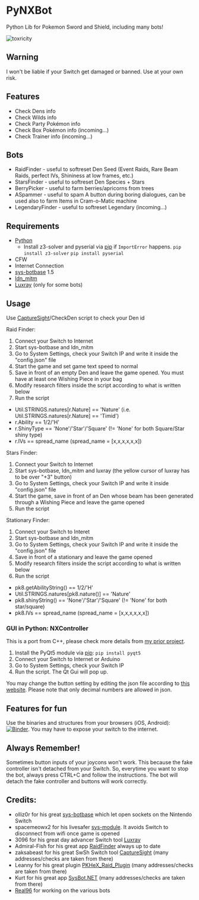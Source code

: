 # PyNXBot
 Python Lib for Pokemon Sword and Shield, including many bots!

 ![toxricity](https://i.imgur.com/iMho3F7.png) 

## Warning
 I won't be liable if your Switch get damaged or banned. Use at your own risk.

 ## Features
 * Check Dens info
 * Check Wilds info
 * Check Party Pokémon info
 * Check Box Pokémon info (incoming...)
 * Check Trainer info (incoming...)

 ## Bots
* RaidFinder - useful to softreset Den Seed (Event Raids, Rare Beam Raids, perfect IVs, Shininess at low frames, etc.)
* StarsFinder - useful to softreset Den Species + Stars
* BerryPicker - useful to farm berries/apricorns from trees
* ASpammer - useful to spam A button during boring dialogues, can be used also to farm Items in Cram-o-Matic machine
* LegendaryFinder - useful to softreset Legendary (incoming...)

## Requirements
* [Python](https://www.python.org/downloads/)
	* Install z3-solver and pyserial via [pip](https://pip.pypa.io/en/stable/) if `ImportError` happens.
	   `pip install z3-solver` 
	   `pip install pyserial`
* CFW
* Internet Connection
* [sys-botbase](https://github.com/olliz0r/sys-botbase) 1.5
* [ldn_mitm](https://github.com/spacemeowx2/ldn_mitm)
* [Luxray](https://github.com/3096/luxray) (only for some bots)

## Usage
Use [CaptureSight](https://github.com/zaksabeast/CaptureSight/)/CheckDen script to check your Den id

Raid Finder:
1) Connect your Switch to Internet
2) Start sys-botbase and ldn_mitm
3) Go to System Settings, check your Switch IP and write it inside the "config.json" file
4) Start the game and set game text speed to normal
5) Save in front of an empty Den and leave the game opened. You must have at least one Wishing Piece in your bag
6) Modify research filters inside the script according to what is written below
7) Run the script

* Util.STRINGS.natures[r.Nature] == 'Nature' (i.e. Util.STRINGS.natures[r.Nature] == 'Timid')
* r.Ability == 1/2/'H'
* r.ShinyType == 'None'/'Star'/'Square' (!= 'None' for both Square/Star shiny type)
* r.IVs == spread_name (spread_name = [x,x,x,x,x,x])

Stars Finder:
1) Connect your Switch to Internet
2) Start sys-botbase, ldn_mitm and luxray (the yellow cursor of luxray has to be over "+3" button)
3) Go to System Settings, check your Switch IP and write it inside "config.json" file
4) Start the game, save in front of an Den whose beam has been generated through a Wishing Piece and leave the game opened
5) Run the script

Stationary Finder:
1) Connect your Switch to Interet
2) Start sys-botbase and ldn_mitm
3) Go to System Settings, check your Switch IP and write it inside the "config.json" file
4) Save in front of a stationary and leave the game opened
5) Modify research filters inside the script according to what is written below
6) Run the script

* pk8.getAbilityString() == 1/2/'H'
* Util.STRINGS.natures[pk8.nature()] == 'Nature'
* pk8.shinyString() == 'None'/'Star'/'Square' (!= 'None' for both star/square)
* pk8.IVs == spread_name (spread_name = [x,x,x,x,x,x])

### GUI in Python: NXController

This is a port from C++, please check more details from [my prior project](https://github.com/wwwwwwzx/NXController).
1) Install the PyQt5 module via [pip](https://pip.pypa.io/en/stable/):
`pip install pyqt5`
2) Connect your Switch to Internet or Arduino
3) Go to System Settings, check your Switch IP
4) Run the script. The Qt Gui will pop up.

You may change the button setting by editing the json file according to [this website](https://doc.qt.io/qt-5/qt.html#Key-enum). Please note that only decimal numbers are allowed in json.

## Features for fun
Use the binaries and structures from your browsers (iOS, Android): [![Binder](https://mybinder.org/badge_logo.svg)](https://mybinder.org/v2/gh/wwwwwwzx/PyNXBot/master?urlpath=lab/tree/test.ipynb). You may have to expose your switch to the internet.

## Always Remember!
Sometimes button inputs of your joycons won't work. This because the fake controller isn't detached from your Switch. 
So, everytime you want to stop the bot, always press CTRL+C and follow the instructions. The bot will detach the fake controller and buttons will work correctly. 

## Credits:
* olliz0r for his great [sys-botbase](https://github.com/olliz0r/sys-botbase) which let open sockets on the Nintendo Switch
* spacemeowx2 for his livesafer [sys-module](https://github.com/spacemeowx2/ldn_mitm). It avoids Switch to disconnect from wifi once game is opened
* 3096 for his great day advancer Switch tool [Luxray](https://github.com/3096/ipswitch/)
* Admiral-Fish for his great app [RaidFinder](https://github.com/Admiral-Fish/RaidFinder) always up to date
* zaksabeast for his great SwSh Switch tool [CaptureSight](https://github.com/zaksabeast/CaptureSight/) (many addresses/checks are taken from there)
* Leanny for his great plugin [PKHeX_Raid_Plugin](https://github.com/Leanny/PKHeX_Raid_Plugin/tree/master/PKHeX_Raid_Plugin) (many addresses/checks are taken from there)
* Kurt for his great app [SysBot.NET](https://github.com/kwsch/SysBot.NET) (many addresses/checks are taken from there)
* [Real96](https://github.com/Real96) for working on the various bots